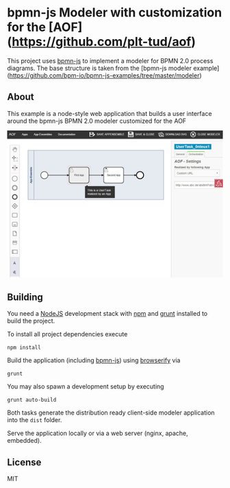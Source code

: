 # bpmn-js Modeler with customization for the [AOF] (https://github.com/plt-tud/aof)

This project uses [bpmn-js](https://github.com/bpmn-io/bpmn-js) to implement a modeler for BPMN 2.0 process diagrams. 
The base structure is taken from the [bpmn-js modeler example] (https://github.com/bpm-io/bpmn-js-examples/tree/master/modeler)

## About

This example is a node-style web application that builds a user interface around the bpmn-js BPMN 2.0 modeler customized for the AOF

![AOF integrated Modeler](./docs/screenshot.jpg "Screenshot of the example process.")

## Building

You need a [NodeJS](http://nodejs.org) development stack with [npm](https://npmjs.org) and [grunt](http://gruntjs.com) installed to build the project.

To install all project dependencies execute

```
npm install
```

Build the application (including [bpmn-js](https://github.com/bpmn-io/bpmn-js)) using [browserify](http://browserify.org) via

```
grunt
```

You may also spawn a development setup by executing

```
grunt auto-build
```

Both tasks generate the distribution ready client-side modeler application into the `dist` folder.

Serve the application locally or via a web server (nginx, apache, embedded).

## License

MIT